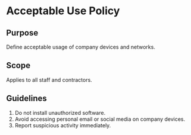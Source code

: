 # Acceptable Use Policy

## Purpose
Define acceptable usage of company devices and networks.

## Scope
Applies to all staff and contractors.

## Guidelines

1. Do not install unauthorized software.
2. Avoid accessing personal email or social media on company devices.
3. Report suspicious activity immediately.
